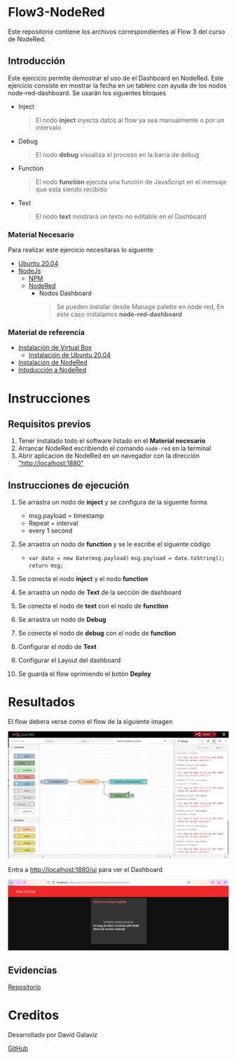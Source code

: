# Flow3-NodeRed
Este repositorio contiene los archivos correspondientes al Flow 3 del curso de NodeRed.

## Introducción

Este ejercicio permite demostrar el uso de el Dashboard en NodeRed. Este ejercicio consiste en mostrar la fecha en un tablero con ayuda de los nodos node-red-dashboard. Se usarán los siguentes bloques 

- Inject

   > El nodo **inject** inyecta datos al flow ya sea manualmente o por un intervalo
- Debug

   > El nodo **debug** visualiza el proceso en la barra de debug
- Function
 
   > El nodo **function** ejecuta una función de JavaScript en el mensaje que esta siendo recibido 
- Text

   > El nodo **text** mostrará un texto no editable en el Dashboard 

### Material Necesario

Para realizar este ejercicio necesitaras lo siguente

- [Ubuntu 20.04](https://ubuntu.com/download/desktop)
- [NodeJs](https://nodejs.org/en/)
  - [NPM](https://www.npmjs.com/)
  - [NodeRed](https://nodered.org/)
     - Nodos Dashboard
         > Se pueden instalar desde Manage palette en node red, En este caso instalamos **node-red-dashboard**

### Material de referencia

- [Instalación de Virtual Box](https://edu.codigoiot.com/course/view.php?id=810)
  - [Instalación de Ubuntu 20.04](https://edu.codigoiot.com/course/view.php?id=812)
- [Instalación de NodeRed](https://edu.codigoiot.com/course/view.php?id=817)
- [Intoducción a NodeRed](https://edu.codigoiot.com/course/view.php?id=278)

# Instrucciones

## Requisitos previos

1. Tener instalado todo el software listado en el **Material necesario**
2. Arrancar NodeRed escribiendo el comando `node-red` en la terminal
3. Abrir aplicacion de NodeRed en un navegador con la dirección ["http://localhost:1880"](http://localhost:1880/#flow/d0319225ca32761b)

## Instrucciones de ejecución

1. Se arrastra un nodo de **inject** y se configura de la siguente forma
   - msg.payload = timestamp
   - Repeat = interval
   - every 1 second
   
2. Se arrastra un nodo de **function** y se le escribe el siguente código
   - `var date = new Date(msg.payload)`
     `msg.payload = date.toString();`
     `return msg;`
     
3. Se conecta el nodo **inject** y el nodo **function**

4. Se arrastra un nodo de **Text** de la sección de dashboard

5. Se conecta el nodo de **text** con el nodo de **function**

6. Se arrastra un nodo de **Debug**

7. Se conecta el nodo de **debug** con el nodo de **function**

8. Configurar el nodo de **Text**

9. Configurar el Layout del dashboard

10. Se guarda el flow oprimiendo el botón **Deploy**

# Resultados 

El flow debera verse como el flow de la siguiente imagen

![resultados del flow](https://github.com/davidGalaviz/Flow3-NodeRed/blob/main/Captura%20de%20pantalla%20de%202022-08-26%2013-22-18.png)

Entra a [http://localhost:1880/ui](http://localhost:1880/ui/#!/0?socketid=OGWdowKrOPcSz4pfAAAD) para ver el Dashboard

![resultados en el Dashboard](https://github.com/davidGalaviz/Flow3-NodeRed/blob/main/Captura%20de%20pantalla%20de%202022-08-26%2013-34-56.png)

## Evidencias

[Repositorio](https://github.com/davidGalaviz/Flow3-NodeRed)

# Creditos

Desarrollado por David Galaviz

[GitHub](https://github.com/davidGalaviz)

